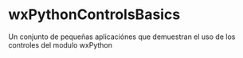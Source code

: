 # wxPythonControlsBasics
Un conjunto de pequeñas aplicaciónes que demuestran el uso de los controles del modulo wxPython
